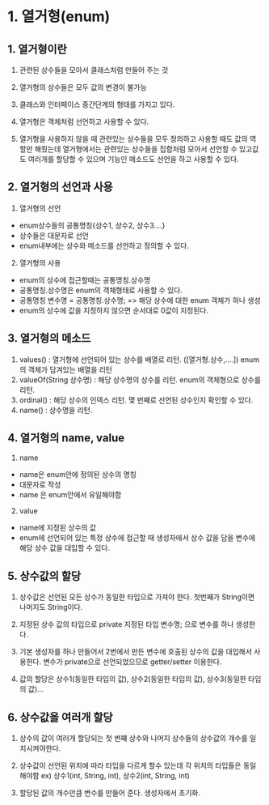 # 1. 열거형(enum)

## 1. 열거형이란

1. 관련된 상수들을 모아서 클래스처럼 만들어 주는 것

2. 열거형의 상수들은 모두 값의 변경이 불가능

3. 클래스와 인터페이스 중간단계의 형태를 가지고 있다.

4. 열거형은 객체처럼 선언하고 사용할 수 있다.

5. 열거형을 사용하지 않을 때 관련있는 상수들을 모두 정의하고 사용할 때도 값의 역할만 해줬는데 열거형에서는 관련있는 상수들을 집합처럼 모아서 선언할 수 있고값도 여러개를 할당할 수 있으며 기능인 메소드도 선언을 하고 사용할 수 있다.

## 2. 열거형의 선언과 사용

1. 열거형의 선언

- enum상수들의 공통명칭{상수1, 상수2, 상수3....}
- 상수들은 대문자로 선언
- enum내부에는 상수와 메소드를 선언하고 정의할 수 있다.

2. 열거형의 사용

- enum의 상수에 접근할때는 공통명칭.상수명
- 공통명칭.상수명은 enum의 객체형태로 사용할 수 있다.
- 공통명칭 변수명 = 공통명칭.상수명; => 해당 상수에 대한 enum 객체가 하나 생성
- enum의 상수에 값을 지정하지 않으면 순서대로 0값이 지정된다.

## 3. 열거형의 메소드

1. values() : 열거형에 선언되어 있는 상수를 배열로 리턴. ([열거형.상수,....]) enum의 객체가 담겨있는 배열을 리턴
2. valueOf(String 상수명) : 해당 상수명의 상수를 리턴. enum의 객체형으로 상수를 리턴.
3. ordinal() : 해당 상수의 인덱스 리턴. 몇 번째로 선언된 상수인지 확인할 수 있다.
4. name() : 상수명을 리턴.

## 4. 열거형의 name, value

1. name

- name은 enum안에 정의된 상수의 명칭
- 대문자로 작성
- name 은 enum안에서 유일해야함

2. value

- name에 지정된 상수의 값
- enum에 선언되어 있는 특정 상수에 접근할 때 생성자에서 상수 값을 담을 변수에 해당 상수 값을 대입할 수 있다.

## 5. 상수값의 할당

1. 상수값은 선언된 모든 상수가 동일한 타입으로 가져야 한다. 첫번째가 String이면 나머지도 String이다.

2. 지정된 상수 값의 타입으로
   private 지정된 타입 변수명; 으로 변수를 하나 생성한다.

3. 기본 생성자를 하나 만들어서 2번에서 만든 변수에 호출된 상수의 값을 대입해서 사용한다. 변수가 private으로 선언되었으므로 getter/setter 이용한다.

4. 값의 할당은 상수1(동일한 타입의 값), 상수2(동일한 타입의 값), 상수3(동일한 타입의 값)...

## 6. 상수값을 여러개 할당

1. 상수의 값이 여러개 할당되는 첫 번쨰 상수와 나머지 상수들의 상수값의 개수를 일치시켜야한다.

2. 상수값이 선언된 위치에 따라 타입을 다르게 할수 있는데 각 위치의 타입들은 동일해야함
   ex) 상수1(int, String, int), 상수2(int, String, int)

3. 할당된 값의 개수만큼 변수를 만들어 준다. 생성자에서 초기화.
